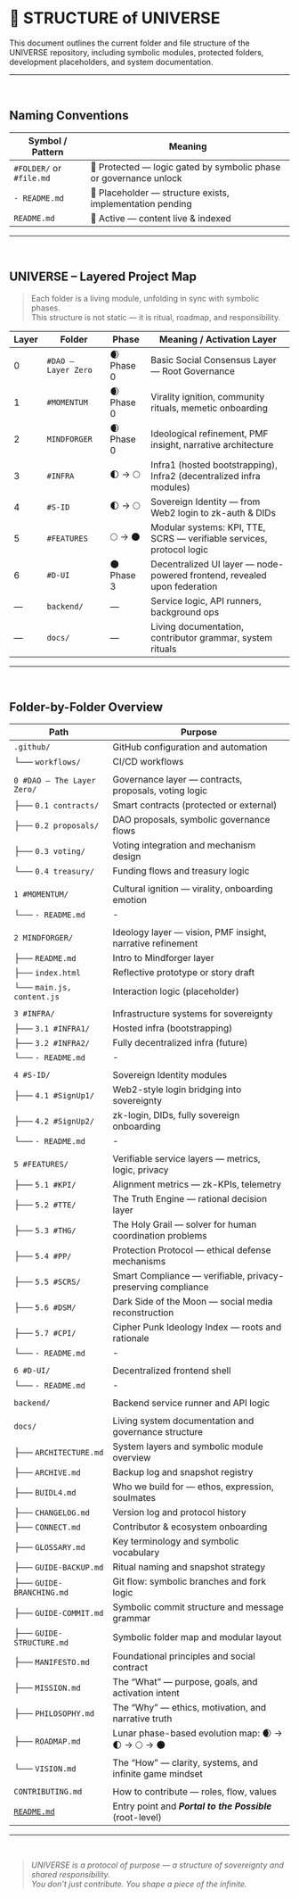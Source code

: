 # 📂 STRUCTURE of UNIVERSE

This document outlines the current folder and file structure of the UNIVERSE repository, including symbolic modules, protected folders, development placeholders, and system documentation.

---

<br>


## Naming Conventions

| Symbol / Pattern        | Meaning                                                                 |
|-------------------------|-------------------------------------------------------------------------|
| `#FOLDER/` or `#file.md`| 🔐 Protected — logic gated by symbolic phase or governance unlock       |
| `- README.md`           | 📎 Placeholder — structure exists, implementation pending                |
| `README.md`             | 📘 Active — content live & indexed                                       |

---
<br>


## UNIVERSE – Layered Project Map

> Each folder is a living module, unfolding in sync with symbolic phases.  
> This structure is not static — it is ritual, roadmap, and responsibility.

| Layer | Folder           | Phase         | Meaning / Activation Layer                                               |
|-------|------------------|---------------|---------------------------------------------------------------------------|
| 0     | `#DAO – Layer Zero` | 🌒 Phase 0    | Basic Social Consensus Layer — Root Governance                            |
| 1     | `#MOMENTUM`      | 🌒 Phase 0    | Virality ignition, community rituals, memetic onboarding                  |
| 2     | `MINDFORGER`     | 🌒 Phase 0    | Ideological refinement, PMF insight, narrative architecture               |
| 3     | `#INFRA`         | 🌓 → 🌕        | Infra1 (hosted bootstrapping), Infra2 (decentralized infra modules)       |
| 4     | `#S-ID`          | 🌓 → 🌕        | Sovereign Identity — from Web2 login to zk-auth & DIDs                    |
| 5     | `#FEATURES`      | 🌕 → 🌑        | Modular systems: KPI, TTE, SCRS — verifiable services, protocol logic     |
| 6     | `#D-UI`          | 🌑 Phase 3    | Decentralized UI layer — node-powered frontend, revealed upon federation  |
| —     | `backend/`       | —             | Service logic, API runners, background ops                                |
| —     | `docs/`          | —             | Living documentation, contributor grammar, system rituals                 |

---

<br>

## Folder-by-Folder Overview

| Path                       | Purpose                                                              |
|----------------------------|----------------------------------------------------------------------|
| `.github/`                 | GitHub configuration and automation                                  |
| └── `workflows/`           | CI/CD workflows                                                      |
|                            |                                                                      |
| `0 #DAO – The Layer Zero/` | Governance layer — contracts, proposals, voting logic                |
| ├── `0.1 contracts/`       | Smart contracts (protected or external)                              |
| ├── `0.2 proposals/`       | DAO proposals, symbolic governance flows                             |
| ├── `0.3 voting/`          | Voting integration and mechanism design                              |
| └── `0.4 treasury/`        | Funding flows and treasury logic                                     |
|                            |                                                                      |
| `1 #MOMENTUM/`             | Cultural ignition — virality, onboarding emotion                     |
| └── `- README.md`          | -                                                                    |
|                            |                                                                      |
| `2 MINDFORGER/`            | Ideology layer — vision, PMF insight, narrative refinement           |
| ├── `README.md`            | Intro to Mindforger layer                                            |
| ├── `index.html`           | Reflective prototype or story draft                                  |
| └── `main.js, content.js`  | Interaction logic (placeholder)                                      |
|                            |                                                                      |
| `3 #INFRA/`                | Infrastructure systems for sovereignty                               |
| ├── `3.1 #INFRA1/`         | Hosted infra (bootstrapping)                                         |
| ├── `3.2 #INFRA2/`         | Fully decentralized infra (future)                                   |
| └── `- README.md`          | -                                                                    |
|                            |                                                                      |
| `4 #S-ID/`                 | Sovereign Identity modules                                           |
| ├── `4.1 #SignUp1/`        | Web2-style login bridging into sovereignty                           |
| ├── `4.2 #SignUp2/`        | zk-login, DIDs, fully sovereign onboarding                           |
| └── `- README.md`          | -                                                                    |
|                            |                                                                      |
| `5 #FEATURES/`             | Verifiable service layers — metrics, logic, privacy                  |
| ├── `5.1 #KPI/`            | Alignment metrics — zk-KPIs, telemetry                               |
| ├── `5.2 #TTE/`            | The Truth Engine — rational decision layer                           |
| ├── `5.3 #THG/`            | The Holy Grail — solver for human coordination problems              |
| ├── `5.4 #PP/`             | Protection Protocol — ethical defense mechanisms                     |
| ├── `5.5 #SCRS/`           | Smart Compliance — verifiable, privacy-preserving compliance         |
| ├── `5.6 #DSM/`            | Dark Side of the Moon — social media reconstruction                  |
| ├── `5.7 #CPI/`            | Cipher Punk Ideology Index — roots and rationale                     |
| └── `- README.md`          | -                                                                    |
|                            |                                                                      |
| `6 #D-UI/`                 | Decentralized frontend shell                                         |
| └── `- README.md`          | -                                                                    |
|                            |                                                                      |
| `backend/`                 | Backend service runner and API logic                                 |
|                            |                                                                      |
| `docs/`                    | Living system documentation and governance structure                 |
| ├── `ARCHITECTURE.md`      | System layers and symbolic module overview                           |
| ├── `ARCHIVE.md`           | Backup log and snapshot registry                                     |
| ├── `BUIDL4.md`            | Who we build for — ethos, expression, soulmates                      |
| ├── `CHANGELOG.md`         | Version log and protocol history                                     |
| ├── `CONNECT.md`           | Contributor & ecosystem onboarding                                   |
| ├── `GLOSSARY.md`          | Key terminology and symbolic vocabulary                              |
| ├── `GUIDE-BACKUP.md`      | Ritual naming and snapshot strategy                                  |
| ├── `GUIDE-BRANCHING.md`   | Git flow: symbolic branches and fork logic                           |
| ├── `GUIDE-COMMIT.md`      | Symbolic commit structure and message grammar                        |
| ├── `GUIDE-STRUCTURE.md`   | Symbolic folder map and modular layout                               |
| ├── `MANIFESTO.md`         | Foundational principles and social contract                          |
| ├── `MISSION.md`           | The “What” — purpose, goals, and activation intent                   |
| ├── `PHILOSOPHY.md`        | The “Why” — ethics, motivation, and narrative truth                  |
| ├── `ROADMAP.md`           | Lunar phase-based evolution map: 🌒 → 🌓 → 🌕 → 🌑                  |
| └── `VISION.md`            | The “How” — clarity, systems, and infinite game mindset              |
|                            |                                                                      |
| `CONTRIBUTING.md`          | How to contribute — roles, flow, values                              |
| [`README.md`](../README.md)           | Entry point and ***Portal to the Possible*** (root-level)  |


---

<br>

> _UNIVERSE is a protocol of purpose — a structure of sovereignty and shared responsibility.  
> You don’t just contribute. You shape a piece of the infinite._
